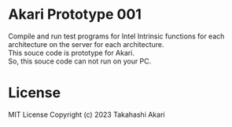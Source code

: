 # Akari Prototype 001
Compile and run test programs for Intel Intrinsic functions for each architecture on the server for each architecture.  
This souce code is prototype for Akari.  
So, this souce code can not run on your PC.  

# License
MIT License Copyright (c) 2023 Takahashi Akari

